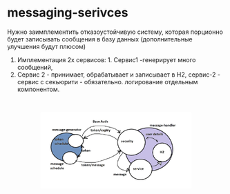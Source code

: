 # messaging-serivces
Нужно заимплементить отказоустойчивую систему, которая порционно будет записывать сообщения в базу данных (дополнительные улучшения будут плюсом)
1. Имплементация 2х сервисов: 1. Сервис1 -генерирует много сообщений,  
2. Сервис 2 - принимает, обрабатывает и записывает в Н2, сервис-2 - сервис с секьюрити - обязательно. 
логирование отдельным компонентом.
<br/>
<p align="center">
  <img src="https://github.com/Balagurovskiy/messaging-serivces/blob/7e1208cd0261b88d39befb6e51bfce953e1275e7/schema.jpg" width="350" title="hover text">
</p>


